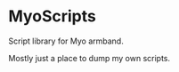 MyoScripts
==========

Script library for Myo armband.

Mostly just a place to dump my own scripts.
